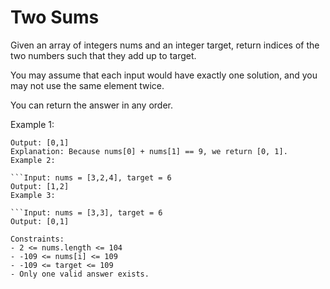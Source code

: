 # Two Sums

Given an array of integers nums and an integer target, return indices of the two numbers such that they add up to target.

You may assume that each input would have exactly one solution, and you may not use the same element twice.

You can return the answer in any order.

Example 1:

````Input: nums = [2,7,11,15], target = 9
Output: [0,1]
Explanation: Because nums[0] + nums[1] == 9, we return [0, 1].
Example 2:

```Input: nums = [3,2,4], target = 6
Output: [1,2]
Example 3:

```Input: nums = [3,3], target = 6
Output: [0,1]

Constraints:
- 2 <= nums.length <= 104
- -109 <= nums[i] <= 109
- -109 <= target <= 109
- Only one valid answer exists.

````
